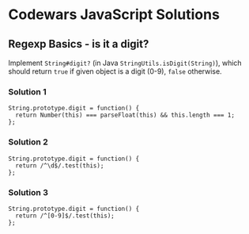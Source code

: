 # Codewars JavaScript Solutions

## Regexp Basics - is it a digit?

Implement `String#digit?` (in Java `StringUtils.isDigit(String)`), which should return `true` if given object is a digit (0-9), `false` otherwise.

### Solution 1

```
String.prototype.digit = function() {
  return Number(this) === parseFloat(this) && this.length === 1;
};
```

### Solution 2

```
String.prototype.digit = function() {
  return /^\d$/.test(this);
};
```

### Solution 3

```
String.prototype.digit = function() {
  return /^[0-9]$/.test(this);
};
```
